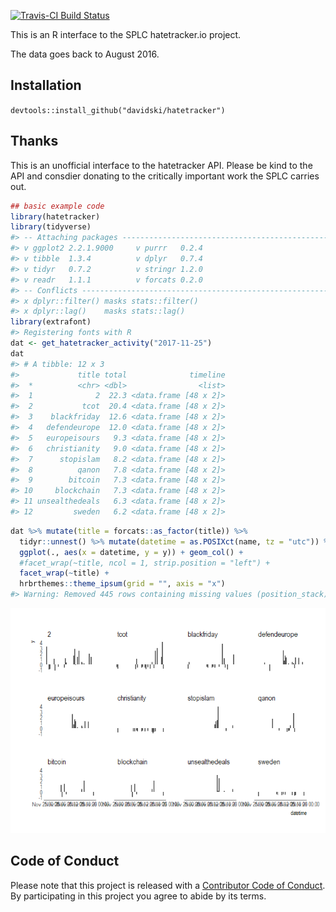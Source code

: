 
<!-- README.md is generated from README.Rmd. Please edit that file -->
[![Travis-CI Build Status](https://travis-ci.org/davidski/hatetracker.svg?branch=master)](https://travis-ci.org/davidski/hatetracker)

This is an R interface to the SPLC hatetracker.io project.

The data goes back to August 2016.

Installation
------------

`devtools::install_github("davidski/hatetracker")`

Thanks
------

This is an unofficial interface to the hatetracker API. Please be kind to the API and consdier donating to the critically important work the SPLC carries out.

``` r
## basic example code
library(hatetracker)
library(tidyverse)
#> -- Attaching packages --------------------------------------------------------------------------------- tidyverse 1.2.1 --
#> v ggplot2 2.2.1.9000     v purrr   0.2.4     
#> v tibble  1.3.4          v dplyr   0.7.4     
#> v tidyr   0.7.2          v stringr 1.2.0     
#> v readr   1.1.1          v forcats 0.2.0
#> -- Conflicts ------------------------------------------------------------------------------------ tidyverse_conflicts() --
#> x dplyr::filter() masks stats::filter()
#> x dplyr::lag()    masks stats::lag()
library(extrafont)
#> Registering fonts with R
dat <- get_hatetracker_activity("2017-11-25")
dat
#> # A tibble: 12 x 3
#>             title total              timeline
#>  *          <chr> <dbl>                <list>
#>  1              2  22.3 <data.frame [48 x 2]>
#>  2           tcot  20.4 <data.frame [48 x 2]>
#>  3    blackfriday  12.6 <data.frame [48 x 2]>
#>  4   defendeurope  12.0 <data.frame [48 x 2]>
#>  5   europeisours   9.3 <data.frame [48 x 2]>
#>  6   christianity   9.0 <data.frame [48 x 2]>
#>  7      stopislam   8.2 <data.frame [48 x 2]>
#>  8          qanon   7.8 <data.frame [48 x 2]>
#>  9        bitcoin   7.3 <data.frame [48 x 2]>
#> 10     blockchain   7.3 <data.frame [48 x 2]>
#> 11 unsealthedeals   6.3 <data.frame [48 x 2]>
#> 12         sweden   6.2 <data.frame [48 x 2]>
```

``` r
dat %>% mutate(title = forcats::as_factor(title)) %>% 
  tidyr::unnest() %>% mutate(datetime = as.POSIXct(name, tz = "utc")) %>% 
  ggplot(., aes(x = datetime, y = y)) + geom_col() + 
  #facet_wrap(~title, ncol = 1, strip.position = "left") +
  facet_wrap(~title) +
  hrbrthemes::theme_ipsum(grid = "", axis = "x")
#> Warning: Removed 445 rows containing missing values (position_stack).
```

![](README-unnamed-chunk-2-1.png)

Code of Conduct
---------------

Please note that this project is released with a [Contributor Code of Conduct](CONDUCT.md). By participating in this project you agree to abide by its terms.
